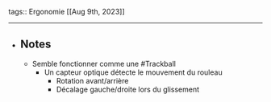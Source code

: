tags:: Ergonomie
[[Aug 9th, 2023]]
***

- ## Notes
	- Semble fonctionner comme une #Trackball
		- Un capteur optique détecte le mouvement du rouleau
			- Rotation avant/arrière
			- Décalage gauche/droite lors du glissement